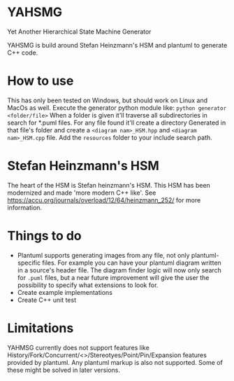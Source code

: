 # YAHSMG
Yet Another Hierarchical State Machine Generator

YAHSMG is build around Stefan Heinzmann's HSM and plantuml to generate C++ code.

# How to use
This has only been tested on Windows, but should work on Linux and MacOs as well.
Execute the generator python module like: `python generator <folder/file>`
When a folder is given it'll traverse all subdirectories in search for *.puml files.
For any file found it'll create a directory Generated in that file's folder and create a `<diagram nam>_HSM.hpp` and `<diagram nam>_HSM.cpp` file.
Add the `resources` folder to your include search path.

# Stefan Heinzmann's HSM
The heart of the HSM is Stefan heinzmann's HSM. This HSM has been modernized and made 'more modern C++ like'. See https://accu.org/journals/overload/12/64/heinzmann_252/ for more information.

# Things to do
- Plantuml supports generating images from any file, not only plantuml-specific files. For example you can have your plantuml diagram written in a source's header file. The diagram finder logic will now only search for `.puml` files, but a near future improvement will give the user the possibility to specify what extensions to look for.
- Create example implementations
- Create C++ unit test

# Limitations
YAHMSG currently does not support features like History/Fork/Concurrent/<<choice>>/Stereotyes/Point/Pin/Expansion features provided by plantuml. Any plantuml markup is also not supported. Some of these might be solved in later versions.